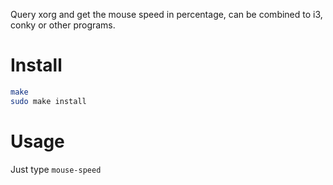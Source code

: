 Query xorg and get the mouse speed in percentage, can be combined to i3, conky or other programs.

# Install

```bash
make
sudo make install
````

# Usage
Just type `mouse-speed`
